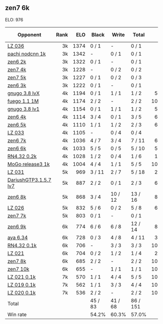 ## zen7 6k ##

ELO: 976

Opponent | Rank | ELO | Black | Write | Total | Win rate
---------|-----:|----:|-------|-------|-------|-------:
[LZ 036](LZ%20036.md) | 3k | 1374 | 0 / 1 | - | 0 / 1 | 0.0%
[pachi nodcnn 1k](pachi%20nodcnn%201k.md) | 3k | 1342 | - | 0 / 1 | 0 / 1 | 0.0%
[zen6 2k](zen6%202k.md) | 3k | 1322 | 0 / 1 | - | 0 / 1 | 0.0%
[zen7 4k](zen7%204k.md) | 3k | 1228 | - | 0 / 2 | 0 / 2 | 0.0%
[zen7 5k](zen7%205k.md) | 3k | 1227 | 0 / 1 | 0 / 2 | 0 / 3 | 0.0%
[zen6 3k](zen6%203k.md) | 3k | 1222 | 0 / 1 | - | 0 / 1 | 0.0%
[gnugo 3.8 lvX](gnugo%203.8%20lvX.md) | 4k | 1194 | 0 / 1 | 1 / 1 | 1 / 2 | 50.0%
[fuego 1.1 1M](fuego%201.1%201M.md) | 4k | 1174 | 2 / 2 | - | 2 / 2 | 100.0%
[gnugo 3.8 lv1](gnugo%203.8%20lv1.md) | 4k | 1154 | 0 / 1 | 1 / 1 | 1 / 2 | 50.0%
[zen6 4k](zen6%204k.md) | 4k | 1114 | 3 / 4 | 0 / 1 | 3 / 5 | 60.0%
[zen6 5k](zen6%205k.md) | 4k | 1110 | 1 / 1 | 1 / 2 | 2 / 3 | 66.7%
[LZ 033](LZ%20033.md) | 4k | 1105 | - | 0 / 4 | 0 / 4 | 0.0%
[zen6 7k](zen6%207k.md) | 4k | 1036 | 4 / 7 | 3 / 4 | 7 / 11 | 63.6%
[zen6 6k](zen6%206k.md) | 4k | 1033 | 5 / 5 | 0 / 5 | 5 / 10 | 50.0%
[RN4.32 0.2k](RN4.32%200.2k.md) | 4k | 1028 | 1 / 2 | 0 / 4 | 1 / 6 | 16.7%
[MoGo release3 1k](MoGo%20release3%201k.md) | 4k | 1004 | 4 / 4 | 1 / 1 | 5 / 5 | 100.0%
[LZ 031](LZ%20031.md) | 5k | 969 | 3 / 11 | 2 / 7 | 5 / 18 | 27.8%
[DariushGTP3.1.5.7 lv7](DariushGTP3.1.5.7%20lv7.md) | 5k | 887 | 2 / 2 | 0 / 1 | 2 / 3 | 66.7%
[zen6 8k](zen6%208k.md) | 5k | 868 | 3 / 4 | 10 / 12 | 13 / 16 | 81.3%
[LZ 026](LZ%20026.md) | 5k | 832 | 5 / 6 | 0 / 2 | 5 / 8 | 62.5%
[zen7 7k](zen7%207k.md) | 5k | 803 | 0 / 1 | - | 0 / 1 | 0.0%
[zen6 9k](zen6%209k.md) | 6k | 774 | 6 / 6 | 6 / 8 | 12 / 14 | 85.7%
[aya 6.34](aya%206.34.md) | 6k | 728 | 0 / 3 | 4 / 8 | 4 / 11 | 36.4%
[RN4.32 0.1k](RN4.32%200.1k.md) | 6k | 706 | - | 3 / 3 | 3 / 3 | 100.0%
[LZ 021](LZ%20021.md) | 6k | 704 | 0 / 2 | 1 / 2 | 1 / 4 | 25.0%
[zen7 8k](zen7%208k.md) | 6k | 685 | 2 / 2 | - | 2 / 2 | 100.0%
[zen7 10k](zen7%2010k.md) | 6k | 655 | - | 1 / 1 | 1 / 1 | 100.0%
[LZ 021 0.1k](LZ%20021%200.1k.md) | 7k | 570 | 1 / 1 | 4 / 4 | 5 / 5 | 100.0%
[LZ 019 0.1k](LZ%20019%200.1k.md) | 7k | 562 | 1 / 1 | 3 / 3 | 4 / 4 | 100.0%
[LZ 020 0.1k](LZ%20020%200.1k.md) | 7k | 536 | 2 / 2 | - | 2 / 2 | 100.0%
Total | | | 45 / 83 | 41 / 68 | 86 / 151 | 
Win rate| | | 54.2% | 60.3% | 57.0% | 

